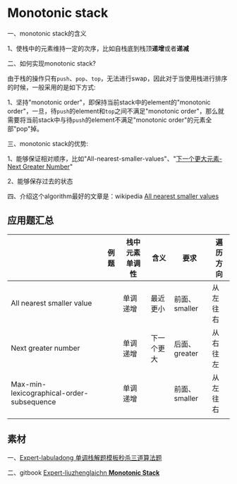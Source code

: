 # Monotonic stack

一、monotonic stack的含义

1、使栈中的元素维持一定的次序，比如自栈底到栈顶**递增**或者**递减**

二、如何实现monotonic stack?

由于栈的操作只有`push`、`pop`、`top`，无法进行swap，因此对于当使用栈进行排序的时候，一般采用的是如下方式: 

1、坚持"monotonic order"，即保持当前stack中的element的"monotonic order"，一旦，待`push`的element和`top`之间不满足"monotonic order"，那么就需要将当前stack中与待`push`的element不满足"monotonic order"的元素全部"pop"掉。

三、monotonic stack的优势:

1、能够保证相对顺序，比如"All-nearest-smaller-values"、"[下一个更大元素-Next Greater Number](https://leetcode-cn.com/problems/next-greater-element-i/)"

2、能够保存过去的状态

四、介绍这个algorithm最好的文章是：wikipedia [All nearest smaller values](https://en.wikipedia.org/wiki/All_nearest_smaller_values) 



## 应用题汇总

|                                           | 例题 | 栈中元素单调性 | 含义       | 要求          | 遍历方向 |
| ----------------------------------------- | ---- | -------------- | ---------- | ------------- | -------- |
| All nearest smaller value                 |      | 单调递增       | 最近更小   | 前面、smaller | 从左往右 |
| Next greater number                       |      | 单调递增       | 下一个更大 | 后面、greater | 从右往左 |
| Max-min-lexicographical-order-subsequence |      | 单调递增       |            | 前面、smaller | 从左往右 |
|                                           |      |                |            |               |          |



## 素材

一、[Expert-labuladong 单调栈解题模板秒杀三道算法题](https://mp.weixin.qq.com/s?__biz=MzAxODQxMDM0Mw==&mid=2247487704&idx=1&sn=eb9ac24c644aa0950638c9b20384e982&scene=21#wechat_redirect) 

二、gitbook [Expert-liuzhenglaichn **Monotonic Stack**](https://liuzhenglaichn.gitbook.io/algorithm/monotonic-stack)



